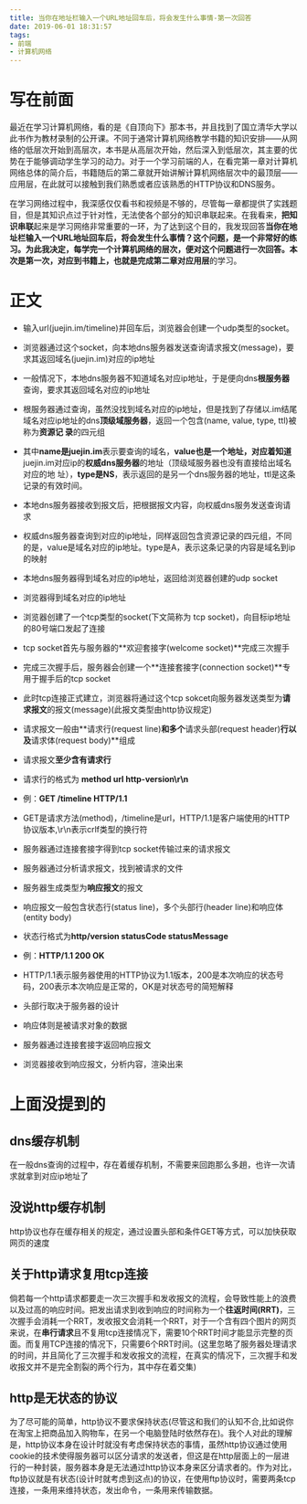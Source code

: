 ```yaml
---
title: 当你在地址栏输入一个URL地址回车后，将会发生什么事情-第一次回答
date: 2019-06-01 18:31:57
tags:
- 前端
- 计算机网络
---
```


# 写在前面

最近在学习计算机网络，看的是《自顶向下》那本书，并且找到了国立清华大学以此书作为教材录制的公开课。不同于通常计算机网络教学书籍的知识安排——从网络的低层次开始到高层次，本书是从高层次开始，然后深入到低层次，其主要的优势在于能够调动学生学习的动力。对于一个学习前端的人，在看完第一章对计算机网络总体的简介后，书籍随后的第二章就开始讲解计算机网络层次中的最顶层——应用层，在此就可以接触到我们熟悉或者应该熟悉的HTTP协议和DNS服务。

在学习网络过程中，我深感仅仅看书和视频是不够的，尽管每一章都提供了实践题目，但是其知识点过于针对性，无法使各个部分的知识串联起来。在我看来，**把知识串联**起来是学习网络非常重要的一环，为了达到这个目的，我发现回答**当你在地址栏输入一个URL地址回车后，将会发生什么事情？**这个问题，是一个非常好的练习。为此我决定，每学完一个计算机网络的层次，便对这个问题进行一次回答。本次是第一次，对应到书籍上，也就是完成第二章对**应用层**的学习。

# 正文

- 输入url(juejin.im/timeline)并回车后，浏览器会创建一个udp类型的socket。

- 浏览器通过这个socket，向本地dns服务器发送查询请求报文(message)，要求其返回域名(juejin.im)对应的ip地址

- 一般情况下，本地dns服务器不知道域名对应ip地址，于是便向dns**根服务器**查询，要求其返回域名对应的ip地址

- 根服务器通过查询，虽然没找到域名对应的ip地址，但是找到了存储以.im结尾域名对应ip地址的dns**顶级域服务器**，返回一个包含(name, value, type, ttl)被称为**资源记
录**的四元组
- 其中**name是juejin.im**表示要查询的域名，**value也是一个地址，对应着知道**juejin.im对应ip的**权威dns服务器**的地址（顶级域服务器也没有直接给出域名对应的地
址），**type是NS**，表示返回的是另一个dns服务器的地址，ttl是这条记录的有效时间。
- 本地dns服务器接收到报文后，把根据报文内容，向权威dns服务发送查询请求

- 权威dns服务器查询到对应的ip地址，同样返回包含资源记录的四元组，不同的是，value是域名对应的ip地址。type是A，表示这条记录的内容是域名到ip的映射

- 本地dns服务器得到域名对应的ip地址，返回给浏览器创建的udp socket

- 浏览器得到域名对应的ip地址

- 浏览器创建了一个tcp类型的socket(下文简称为 tcp socket)，向目标ip地址的80号端口发起了连接

- tcp socket首先与服务器的**欢迎套接字(welcome socket)**完成三次握手

- 完成三次握手后，服务器会创建一个**连接套接字(connection socket)**专用于握手后的tcp socket

- 此时tcp连接正式建立，浏览器将通过这个tcp sokcet向服务器发送类型为**请求报文**的报文(message)(此报文类型由http协议规定)

- 请求报文一般由**请求行(request line)**和多个**请求头部(request header)**行以及**请求体(request body)**组成

- 请求报文**至少含有请求行**

- 请求行的格式为 **method url http-version\r\n**

- 例：**GET /timeline HTTP/1.1**

- GET是请求方法(method)，/timeline是url，HTTP/1.1是客户端使用的HTTP协议版本,\r\n表示crlf类型的换行符

- 服务器通过连接套接字得到tcp socket传输过来的请求报文

- 服务器通过分析请求报文，找到被请求的文件

- 服务器生成类型为**响应报文**的报文

- 响应报文一般包含状态行(status line)，多个头部行(header line)和响应体(entity body)

- 状态行格式为**http/version statusCode statusMessage**

- 例：**HTTP/1.1 200 OK**

- HTTP/1.1表示服务器使用的HTTP协议为1.1版本，200是本次响应的状态号码，200表示本次响应是正常的，OK是对状态号的简短解释

- 头部行取决于服务器的设计

- 响应体则是被请求对象的数据

- 服务器通过连接套接字返回响应报文

- 浏览器接收到响应报文，分析内容，渲染出来


# 上面没提到的

## dns缓存机制

在一般dns查询的过程中，存在着缓存机制，不需要来回跑那么多趟，也许一次请求就拿到对应ip地址了

## 没说http缓存机制

http协议也存在缓存相关的规定，通过设置头部和条件GET等方式，可以加快获取网页的速度

## 关于http请求复用tcp连接

倘若每一个http请求都要走一次三次握手和发收报文的流程，会导致性能上的浪费以及过高的响应时间。把发出请求到收到响应的时间称为一个**往返时间(RRT)**，三次握手会消耗一个RRT，发收报文会消耗一个RRT，对于一个含有四个图片的网页来说，在**串行请求**且不复用tcp连接情况下，需要10个RRT时间才能显示完整的页面。而复用TCP连接的情况下，只需要6个RRT时间。(这里忽略了服务器处理请求的时间，并且简化了三次握手和发收报文的流程，在真实的情况下，三次握手和发收报文并不是完全割裂的两个行为，其中存在着交集)

## http是无状态的协议

为了尽可能的简单，http协议不要求保持状态(尽管这和我们的认知不合,比如说你在淘宝上把商品加入购物车，在另一个电脑登陆时依然存在)。我个人对此的理解是，http协议本身在设计时就没有考虑保持状态的事情，虽然http协议通过使用cookie的技术使得服务器可以区分请求的发送者，但这是在http层面上的一层进行的一种封装，服务器本身是无法通过http协议本身来区分请求者的。作为对比，ftp协议就是有状态(设计时就考虑到这点)的协议，在使用ftp协议时，需要两条tcp连接，一条用来维持状态，发出命令，一条用来传输数据。